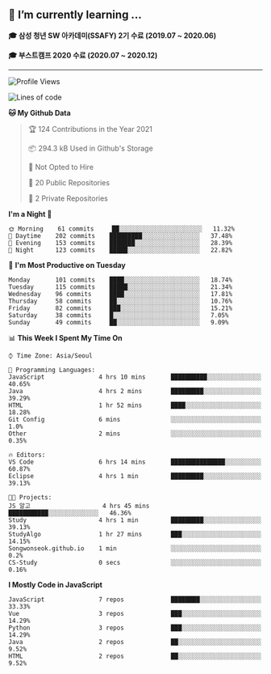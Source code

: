 ## 🌱 I’m currently learning ...

**🎓 삼성 청년 SW 아카데미(SSAFY) 2기 수료 (2019.07 ~ 2020.06)**

**🎓 부스트캠프 2020 수료 (2020.07 ~ 2020.12)**
 
-----

<!--START_SECTION:waka-->
![Profile Views](http://img.shields.io/badge/Profile%20Views-6-blue)

![Lines of code](https://img.shields.io/badge/From%20Hello%20World%20I%27ve%20Written-2.9%20million%20lines%20of%20code-blue)

**🐱 My Github Data** 

> 🏆 124 Contributions in the Year 2021
 > 
> 📦 294.3 kB Used in Github's Storage 
 > 
> 🚫 Not Opted to Hire
 > 
> 📜 20 Public Repositories 
 > 
> 🔑 2 Private Repositories  
 > 
**I'm a Night 🦉** 

```text
🌞 Morning    61 commits     ██░░░░░░░░░░░░░░░░░░░░░░░   11.32% 
🌆 Daytime    202 commits    █████████░░░░░░░░░░░░░░░░   37.48% 
🌃 Evening    153 commits    ███████░░░░░░░░░░░░░░░░░░   28.39% 
🌙 Night      123 commits    █████░░░░░░░░░░░░░░░░░░░░   22.82%

```
📅 **I'm Most Productive on Tuesday** 

```text
Monday       101 commits    ████░░░░░░░░░░░░░░░░░░░░░   18.74% 
Tuesday      115 commits    █████░░░░░░░░░░░░░░░░░░░░   21.34% 
Wednesday    96 commits     ████░░░░░░░░░░░░░░░░░░░░░   17.81% 
Thursday     58 commits     ██░░░░░░░░░░░░░░░░░░░░░░░   10.76% 
Friday       82 commits     ███░░░░░░░░░░░░░░░░░░░░░░   15.21% 
Saturday     38 commits     █░░░░░░░░░░░░░░░░░░░░░░░░   7.05% 
Sunday       49 commits     ██░░░░░░░░░░░░░░░░░░░░░░░   9.09%

```


📊 **This Week I Spent My Time On** 

```text
⌚︎ Time Zone: Asia/Seoul

💬 Programming Languages: 
JavaScript               4 hrs 10 mins       ██████████░░░░░░░░░░░░░░░   40.65% 
Java                     4 hrs 2 mins        █████████░░░░░░░░░░░░░░░░   39.29% 
HTML                     1 hr 52 mins        ████░░░░░░░░░░░░░░░░░░░░░   18.28% 
Git Config               6 mins              ░░░░░░░░░░░░░░░░░░░░░░░░░   1.0% 
Other                    2 mins              ░░░░░░░░░░░░░░░░░░░░░░░░░   0.35%

🔥 Editors: 
VS Code                  6 hrs 14 mins       ███████████████░░░░░░░░░░   60.87% 
Eclipse                  4 hrs 1 min         █████████░░░░░░░░░░░░░░░░   39.13%

🐱‍💻 Projects: 
JS 알고                    4 hrs 45 mins       ███████████░░░░░░░░░░░░░░   46.36% 
Study                    4 hrs 1 min         █████████░░░░░░░░░░░░░░░░   39.13% 
StudyAlgo                1 hr 27 mins        ███░░░░░░░░░░░░░░░░░░░░░░   14.15% 
Songwonseok.github.io    1 min               ░░░░░░░░░░░░░░░░░░░░░░░░░   0.2% 
CS-Study                 0 secs              ░░░░░░░░░░░░░░░░░░░░░░░░░   0.16%

```

**I Mostly Code in JavaScript** 

```text
JavaScript               7 repos             ████████░░░░░░░░░░░░░░░░░   33.33% 
Vue                      3 repos             ███░░░░░░░░░░░░░░░░░░░░░░   14.29% 
Python                   3 repos             ███░░░░░░░░░░░░░░░░░░░░░░   14.29% 
Java                     2 repos             ██░░░░░░░░░░░░░░░░░░░░░░░   9.52% 
HTML                     2 repos             ██░░░░░░░░░░░░░░░░░░░░░░░   9.52%

```



<!--END_SECTION:waka-->
